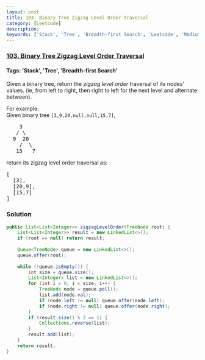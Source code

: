 ```yaml
---
layout: post
title: 103. Binary Tree Zigzag Level Order Traversal
category: [Leetcode]
description: 
keywords: ['Stack', 'Tree', 'Breadth-first Search', 'Leetcode', 'Medium']
---
```

### [103. Binary Tree Zigzag Level Order Traversal](https://leetcode.com/problems/binary-tree-zigzag-level-order-traversal)

#### Tags: 'Stack', 'Tree', 'Breadth-first Search'

<div class="content__u3I1 question-content__JfgR"><div><p>Given a binary tree, return the <i>zigzag level order</i> traversal of its nodes' values. (ie, from left to right, then right to left for the next level and alternate between).</p>
<p>
For example:<br/>
Given binary tree <code>[3,9,20,null,null,15,7]</code>,<br/>
</p><pre>    3
   / \
  9  20
    /  \
   15   7
</pre>
<p></p>
<p>
return its zigzag level order traversal as:<br/>
</p><pre>[
  [3],
  [20,9],
  [15,7]
]
</pre>
<p></p></div></div>

### Solution
```java
public List<List<Integer>> zigzagLevelOrder(TreeNode root) {
    List<List<Integer>> result = new LinkedList<>();
    if (root == null) return result;
    
    Queue<TreeNode> queue = new LinkedList<>();
    queue.offer(root);
    
    while (!queue.isEmpty()) {
        int size = queue.size();
        List<Integer> list = new LinkedList<>();
        for (int i = 0; i < size; i++) {
            TreeNode node = queue.poll();
            list.add(node.val);
            if (node.left != null) queue.offer(node.left);
            if (node.right != null) queue.offer(node.right);
        }
        if (result.size() % 2 == 1) {
            Collections.reverse(list);
        }
        result.add(list);
    }
    return result;
}
```